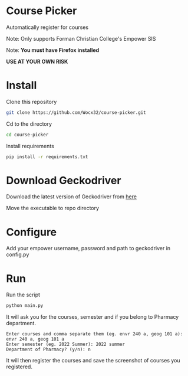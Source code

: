 # Course Picker
Automatically register for courses 

Note: Only supports Forman Christian College's Empower SIS

Note: **You must have Firefox installed**

**USE AT YOUR OWN RISK**

# Install
Clone this repository
    
```bash
git clone https://github.com/Wocx32/course-picker.git
```

Cd to the directory

```bash
cd course-picker
```

Install requirements
    
```bash
pip install -r requirements.txt
```

# Download Geckodriver
Download the latest version of Geckodriver from [here](https://github.com/mozilla/geckodriver/releases/latest)

Move the executable to repo directory

# Configure
Add your empower username, password and path to geckodriver in config.py

# Run
Run the script

```bash
python main.py
```

It will ask you for the courses, semester and if you belong to Pharmacy department.

```
Enter courses and comma separate them (eg. envr 240 a, geog 101 a): envr 240 a, geog 101 a
Enter semester (eg. 2022 Summer): 2022 summer
Department of Pharmacy? (y/n): n
```

It will then register the courses and save the screenshot of courses you registered.

